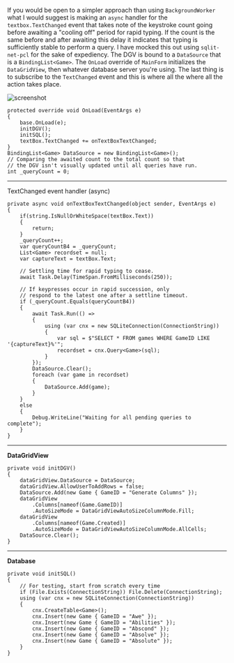 If you would be open to a simpler approach than using `BackgroundWorker` what I would suggest is making an `async` handler for the `textbox.TextChanged` event that takes note of the keystroke count going before awaiting a "cooling off" period for rapid typing. If the count is the same before and after awaiting this delay it indicates that typing is sufficiently stable to perform a query. I have mocked this out using `sqlit-net-pcl` for the sake of expediency. The DGV is bound to a `DataSource` that is a `BindingList<Game>`. The `OnLoad` override of `MainForm` initializes the `DataGridView`, then whatever database server you're using. The last thing is to subscribe to the `TextChanged` event and this is where all the where all the action takes place.

![screenshot]()

```        
protected override void OnLoad(EventArgs e)
{
    base.OnLoad(e);
    initDGV();
    initSQL();
    textBox.TextChanged += onTextBoxTextChanged;
}
BindingList<Game> DataSource = new BindingList<Game>();
// Comparing the awaited count to the total count so that
// the DGV isn't visually updated until all queries have run.
int _queryCount = 0;
```

***
TextChanged event handler (async)
```
private async void onTextBoxTextChanged(object sender, EventArgs e)
{
    if(string.IsNullOrWhiteSpace(textBox.Text))
    {
        return;
    }
    _queryCount++;
    var queryCountB4 = _queryCount;
    List<Game> recordset = null;
    var captureText = textBox.Text;

    // Settling time for rapid typing to cease.
    await Task.Delay(TimeSpan.FromMilliseconds(250));

    // If keypresses occur in rapid succession, only
    // respond to the latest one after a settline timeout.
    if (_queryCount.Equals(queryCountB4))
    {
        await Task.Run(() =>
        {
            using (var cnx = new SQLiteConnection(ConnectionString))
            {
                var sql = $"SELECT * FROM games WHERE GameID LIKE '{captureText}%'";
                recordset = cnx.Query<Game>(sql);
            }
        });
        DataSource.Clear();
        foreach (var game in recordset)
        {
            DataSource.Add(game);
        }
    }
    else
    {
        Debug.WriteLine("Waiting for all pending queries to complete");
    }
}
```

***
**DataGridView**
```
private void initDGV()
{
    dataGridView.DataSource = DataSource;
    dataGridView.AllowUserToAddRows = false;
    DataSource.Add(new Game { GameID = "Generate Columns" });
    dataGridView
        .Columns[nameof(Game.GameID)]
        .AutoSizeMode = DataGridViewAutoSizeColumnMode.Fill;
    dataGridView
        .Columns[nameof(Game.Created)]
        .AutoSizeMode = DataGridViewAutoSizeColumnMode.AllCells;
    DataSource.Clear();
}
```

***
**Database**
```
private void initSQL()
{
    // For testing, start from scratch every time
    if (File.Exists(ConnectionString)) File.Delete(ConnectionString);
    using (var cnx = new SQLiteConnection(ConnectionString))
    {
        cnx.CreateTable<Game>();
        cnx.Insert(new Game { GameID = "Awe" });
        cnx.Insert(new Game { GameID = "Abilities" });
        cnx.Insert(new Game { GameID = "Abscond" });
        cnx.Insert(new Game { GameID = "Absolve" });
        cnx.Insert(new Game { GameID = "Absolute" });
    }
}
```


